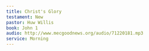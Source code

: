 ```yaml
---
title: Christ's Glory
testament: New
pastor: Huw Willis
book: John 1
audio: http://www.mecgoodnews.org/audio/71220181.mp3
service: Morning
---
```

